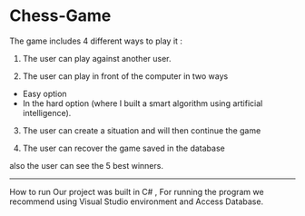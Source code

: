 # Chess-Game

The game includes 4 different ways to play it :

1) The user can play against another user.

2) The user can play in front of the computer in two ways
* Easy option
* In the hard option (where I built a smart algorithm using artificial intelligence).

3) The user can create a situation and will then continue the game

4) The user can recover the game saved in the database

also the user  can see the 5 best winners.
_____________________________________________________________________________________________

How to run
Our project was built in C# , For running the program we recommend using  Visual Studio environment and Access Database.
